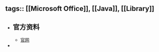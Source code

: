 tags:: [[Microsoft Office]], [[Java]], [[Library]]
---

- ## 官方资料
	- [官网](https://deepoove.com/poi-tl/)
-